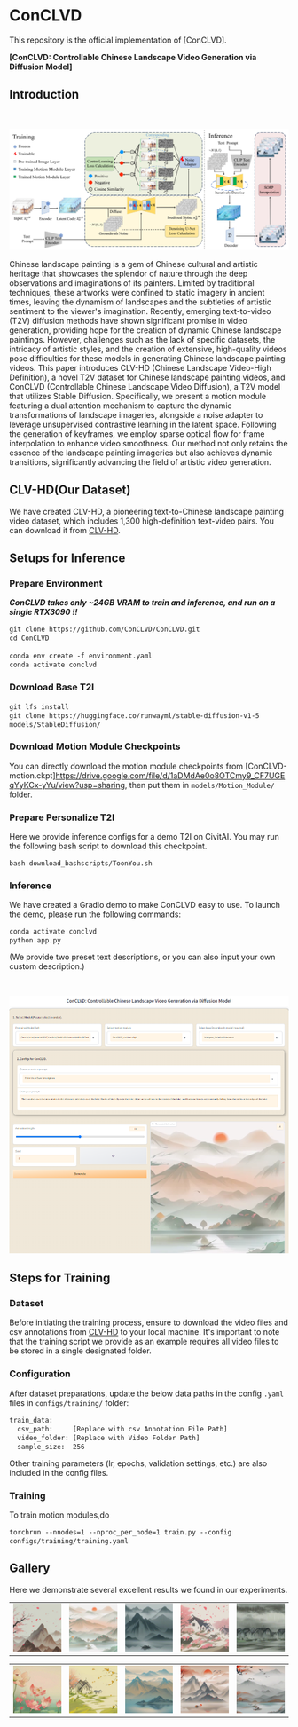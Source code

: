 # ConCLVD

This repository is the official implementation of [ConCLVD].

**[ConCLVD: Controllable Chinese Landscape Video Generation via Diffusion Model]**


## Introduction

<br><img src="__assets__/figs/1.jpg" style="width: 50em; margin-top: 1em">

Chinese landscape painting is a gem of Chinese cultural and artistic heritage that showcases the splendor of nature through the deep observations and imaginations of its painters. Limited by traditional techniques, these artworks were confined to static imagery in ancient times, leaving the dynamism of landscapes and the subtleties of artistic sentiment to the viewer's imagination. Recently, emerging text-to-video (T2V) diffusion methods have shown significant promise in video generation, providing hope for the creation of dynamic Chinese landscape paintings. However, challenges such as the lack of specific datasets, the intricacy of artistic styles, and the creation of extensive, high-quality videos pose difficulties for these models in generating Chinese landscape painting videos. This paper introduces CLV-HD (Chinese Landscape Video-High Definition), a novel T2V dataset for Chinese landscape painting videos, and ConCLVD (Controllable Chinese Landscape Video Diffusion), a T2V model that utilizes Stable Diffusion. Specifically, we present a motion module featuring a dual attention mechanism to capture the dynamic transformations of landscape imageries, alongside a noise adapter to leverage unsupervised contrastive learning in the latent space. Following the generation of keyframes, we employ sparse optical flow for frame interpolation to enhance video smoothness. Our method not only retains the essence of the landscape painting imageries but also achieves dynamic transitions, significantly advancing the field of artistic video generation.

## CLV-HD(Our Dataset)

We have created CLV-HD, a pioneering text-to-Chinese landscape painting video dataset, which includes 1,300 high-definition text-video pairs. You can download it from [CLV-HD](https://drive.google.com/drive/folders/1uw_rPz5zbCpGO1yBQ4X-IubVB_jXEHwP?usp=drive_link).

## Setups for Inference

### Prepare Environment

***ConCLVD takes only ~24GB VRAM to train and inference, and run on a single RTX3090 !!***

```
git clone https://github.com/ConCLVD/ConCLVD.git
cd ConCLVD

conda env create -f environment.yaml
conda activate conclvd
```

### Download Base T2I
```
git lfs install
git clone https://huggingface.co/runwayml/stable-diffusion-v1-5 models/StableDiffusion/

```
### Download Motion Module Checkpoints
You can directly download the motion module checkpoints from [ConCLVD-motion.ckpt]https://drive.google.com/file/d/1aDMdAe0o8OTCmy9_CF7UGEqYyKCx-yYu/view?usp=sharing, then put them in `models/Motion_Module/` folder.

### Prepare Personalize T2I
Here we provide inference configs for a demo T2I on CivitAI. 
You may run the following bash script to download this checkpoint.

```
bash download_bashscripts/ToonYou.sh
```

### Inference
We have created a Gradio demo to make ConCLVD easy to use. To launch the demo, please run the following commands:
```
conda activate conclvd
python app.py
```
(We provide two preset text descriptions, or you can also input your own custom description.)

<br><img src="__assets__/figs/gradio.png" style="width: 50em; margin-top: 1em">
## Steps for Training

### Dataset
Before initiating the training process, ensure to download the video files and csv annotations from [CLV-HD](https://drive.google.com/drive/folders/1uw_rPz5zbCpGO1yBQ4X-IubVB_jXEHwP?usp=drive_link) to your local machine. It's important to note that the training script we provide as an example requires all video files to be stored in a single designated folder.

### Configuration
After dataset preparations, update the below data paths in the config `.yaml` files in `configs/training/` folder:
```
train_data:
  csv_path:     [Replace with csv Annotation File Path]
  video_folder: [Replace with Video Folder Path]
  sample_size:  256
```
Other training parameters (lr, epochs, validation settings, etc.) are also included in the config files.

### Training
To train motion modules,do
```
torchrun --nnodes=1 --nproc_per_node=1 train.py --config configs/training/training.yaml
```


## Gallery
Here we demonstrate several excellent results we found in our experiments.

<table class="center">
    <tr>
    <td><img src="__assets__/animations/1.gif"></td>
    <td><img src="__assets__/animations/2.gif"></td>
    <td><img src="__assets__/animations/3.gif"></td>
    <td><img src="__assets__/animations/4.gif"></td>
    <td><img src="__assets__/animations/5.gif"></td>
    </tr>
</table>
<table class="center">
    <td><img src="__assets__/animations/6.gif"></td>
    <td><img src="__assets__/animations/7.gif"></td>
    <td><img src="__assets__/animations/8.gif"></td>
    <td><img src="__assets__/animations/9.gif"></td>
    <td><img src="__assets__/animations/10.gif"></td>
    </tr>
</table>


